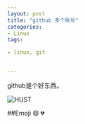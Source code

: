 ```yaml
---
layout: post
title: "github 多个账号"
categories:
- Linux
tags:

- linux, git


---
```



github是个好东西。

![HUST ](https://pn9suw.dm2301.livefilestore.com/y2p8oy0zOP7KZL23d3JsBZD__iDfrkkipONvTtt6tR58C0HYG4ZfRSkIBkmk5vnHTKX18-3PZOyOkESwHOXy6d5836DCTcwZIj6LONsT21IP6c/hust.jpg?psid=1)

##Emoji
:smile: :broken_heart:
